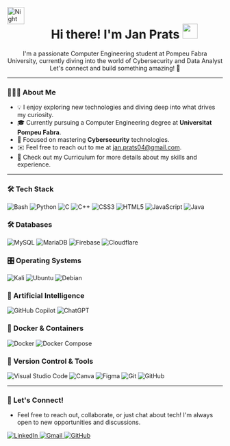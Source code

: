 <img alt="Night Coding" src="./assets/Hand%20Wave.gif" width='40' align="left"/>
<h1 align="center"><b>Hi there! I'm Jan Prats </b><img src="https://media.giphy.com/media/hvRJCLFzcasrR4ia7z/giphy.gif" width="35"></h1>
<p align="center">
  I'm a passionate Computer Engineering student at Pompeu Fabra University, currently diving into the world of Cybersecurity and Data Analyst  
  Let's connect and build something amazing! 🚀
</p>

---

### 👨🏻‍💻 About Me
- 💡 I enjoy exploring new technologies and diving deep into what drives my curiosity.
- 🎓 Currently pursuing a Computer Engineering degree at **Universitat Pompeu Fabra**.
- 🌱 Focused on mastering **Cybersecurity** technologies.
- ✉️ Feel free to reach out to me at [jan.prats04@gmail.com](mailto:jan.prats04@gmail.com).
- 📄 Check out my Curriculum for more details about my skills and experience.

---
### 🛠 Tech Stack
<p align="center">
  
![Bash](https://img.shields.io/badge/Bash-333333?logo=gnubash&logoColor=white&style=for-the-badge)
![Python](https://img.shields.io/badge/Python-333333?style=for-the-badge&logo=python&logoColor=white)
![C](https://img.shields.io/badge/C-333333?style=for-the-badge&logo=c&logoColor=white)
![C++](https://img.shields.io/badge/C++-333333?style=for-the-badge&logo=c%2B%2B&logoColor=white)
![CSS3](https://img.shields.io/badge/CSS3-333333?style=for-the-badge&logo=css3&logoColor=white)
![HTML5](https://img.shields.io/badge/HTML5-333333?style=for-the-badge&logo=html5&logoColor=white)
![JavaScript](https://img.shields.io/badge/JavaScript-333333?style=for-the-badge&logo=javascript&logoColor=white)
![Java](https://img.shields.io/badge/Java-333333?style=for-the-badge&logo=java&logoColor=white)



</p>

### 🛠 Databases
<p align="center">

  ![MySQL](https://img.shields.io/badge/mysql-333333.svg?style=for-the-badge&logo=mysql&logoColor=white) 
  ![MariaDB](https://img.shields.io/badge/MariaDB-333333?style=for-the-badge&logo=mariadb&logoColor=white) 
  ![Firebase](https://img.shields.io/badge/firebase-333333?style=for-the-badge&logo=firebase&logoColor=white) 
  ![Cloudflare](https://img.shields.io/badge/Cloudflare-333333?style=for-the-badge&logo=Cloudflare&logoColor=white)

</p>


### 🎛️ Operating Systems
<p align="center">

  ![Kali](https://img.shields.io/badge/Kali-333333?style=for-the-badge&logo=kalilinux&logoColor=white)
  ![Ubuntu](https://img.shields.io/badge/Ubuntu-333333?style=for-the-badge&logo=ubuntu&logoColor=white) 
  ![Debian](https://img.shields.io/badge/Debian-333333?style=for-the-badge&logo=debian&logoColor=white) 

</p>


### 🤖 Artificial Intelligence
<p align="center">

  ![GitHub Copilot](https://img.shields.io/badge/github_copilot-333333?style=for-the-badge&logo=github-copilot&logoColor=white) 
  ![ChatGPT](https://img.shields.io/badge/chatGPT-333333?style=for-the-badge&logo=openai&logoColor=white)

</p>


### 🐋 Docker & Containers
<p align="center">

  ![Docker](https://img.shields.io/badge/docker-333333.svg?style=for-the-badge&logo=docker&logoColor=white) 
  ![Docker Compose](https://img.shields.io/badge/Docker%20Compose-333333.svg?style=for-the-badge&logo=docker&logoColor=white)

</p>


### 🧰 Version Control & Tools
<p align="center">

  ![Visual Studio Code](https://img.shields.io/badge/Visual%20Studio%20Code-333333.svg?style=for-the-badge&logo=visual-studio-code&logoColor=white) 
  ![Canva](https://img.shields.io/badge/Canva-333333.svg?style=for-the-badge&logo=Canva&logoColor=white) 
  ![Figma](https://img.shields.io/badge/figma-333333.svg?style=for-the-badge&logo=figma&logoColor=white)
  ![Git](https://img.shields.io/badge/git-333333.svg?style=for-the-badge&logo=git&logoColor=white) 
  ![GitHub](https://img.shields.io/badge/github-333333.svg?style=for-the-badge&logo=github&logoColor=white) 

</p>


---
### 🚀 Let's Connect!
- Feel free to reach out, collaborate, or just chat about tech! I'm always open to new opportunities and discussions.

<p>
  <a href="https://www.linkedin.com/in/janprats/" target="_blank">
    <img src="https://img.shields.io/badge/LinkedIn-333333?style=for-the-badge&logo=linkedin&logoColor=white" alt="LinkedIn">
  </a>
  <a href="mailto:jan.prats04@gmail.com">
    <img src="https://img.shields.io/badge/Gmail-333333?style=for-the-badge&logo=gmail&logoColor=white" alt="Gmail">
  </a>
  <a href="https://github.com/Januto30">
    <img src="https://img.shields.io/badge/Follow%20on%20GitHub-333333?style=for-the-badge&logo=github&logoColor=white" alt="GitHub">
  </a>
</p>


